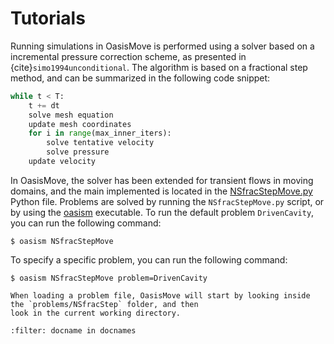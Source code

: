 # Tutorials

Running simulations in OasisMove is performed using a solver based on a incremental pressure correction scheme, as
presented in {cite}`simo1994unconditional`. The algorithm is based on a fractional step method, and can be summarized in
the following code snippet:

```python
while t < T:
    t += dt
    solve mesh equation
    update mesh coordinates
    for i in range(max_inner_iters):
        solve tentative velocity
        solve pressure
    update velocity
```

In OasisMove, the solver has been extended for transient flows in moving domains, and the main implemented is located in
the [NSfracStepMove.py](https://github.com/KVSlab/OasisMove/blob/main/src/oasismove/NSfracStepMove.py) Python file.
Problems are solved by running the ``NSfracStepMove.py`` script, or by using
the [oasism](https://github.com/KVSlab/OasisMove/blob/main/src/oasismove/run_oasis.py) executable. To run the default
problem `DrivenCavity`, you can run the following command:

``` console
$ oasism NSfracStepMove 
```

To specify a specific problem, you can run the following command:

``` console
$ oasism NSfracStepMove problem=DrivenCavity 
```

```{note}
When loading a problem file, OasisMove will start by looking inside the `problems/NSfracStep` folder, and then
look in the current working directory.
```


```{bibliography}
:filter: docname in docnames
```
